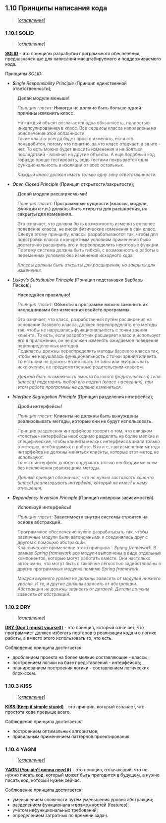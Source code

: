 ## 1.10 Принципы написания кода

> [[_оглавление_]](../README.md/#110-принципы-написания-кода)

### 1.10.1 SOLID

> [[_оглавление_]](../README.md/#110-принципы-написания-кода)

[**SOLID**](/conspect/definitions.md/#s) - это принципы разработки программного обеспечения, предназначенные для
написания масштабируемого и поддерживаемого кода.

Принципы _SOLID_:

- _**S**ingle Responsibility Principle_ (Принцип единственной ответственности);

> **Делай модули меньше!**
>
> _Принцип гласит:_ **Никогда не должно быть больше одной причины изменить класс.**
>
> На каждый объект возлагается одна обязанность, полностью инкапсулированная в класс. Все сервисы класса направлены на
> обеспечение этой обязанности.  
> Такие классы всегда будет просто изменять, если это понадобится, потому что понятно, за что класс отвечает, а за что -
> нет. То есть можно будет вносить изменения и не бояться последствий - влияния на другие объекты. А еще подобный код
> гораздо проще тестировать, ведь тестами покрывается одна функциональность в изоляции от всех остальных.
>
> _Каждый класс должен иметь только одну зону ответственности._

- _**O**pen Closed Principle_ (Принцип открытости/закрытости);

> **Делай модули расширяемыми!**
>
> _Принцип гласит:_ **Программные сущности (классы, модули, функции и т.п.) должны быть открыты для расширения, но
закрыты для изменения.**
>
> Это означает, что должна быть возможность изменять внешнее поведение класса, не внося физические изменения в сам
> класс. Следуя этому принципу, классы разрабатываются так, чтобы для подстройки класса к конкретным условиям применения
> было достаточно расширить его и переопределить некоторые функции.  
> Поэтому система должна быть гибкой, с возможностью работы в переменных условиях без изменения исходного кода.
>
> _Классы должны быть открыты для расширения, но закрыты для изменения._

- _**L**iskov’s Substitution Principle_ (Принцип подстановки Барбары Лисков);

> **Наследуйся правильно!**
>
> _Принцип гласит:_ **Объекты в программе можно заменить их наследниками без изменения свойств программы.**
>
> Это означает, что класс, разработанный путём расширения на основании базового класса, должен переопределять его методы
> так, чтобы не нарушалась функциональность с точки зрения клиента. То есть, если разработчик расширяет класс и
> использует
> его в приложении, он не должен изменять ожидаемое поведение переопределенных методов.  
> Подклассы должны переопределять методы базового класса так, чтобы не нарушалась функциональность с точки зрения
> клиента. То есть они не должны возвращать те типы или выбрасывать исключения, не предусмотренные родительским классом.
>
> _Должна быть возможность вместо базового (родительского) типа (класса) подставить любой его подтип (класс-наследник),
при этом работа программы не должна измениться._

- _**I**nterface Segregation Principle_ (Принцип разделения интерфейса);

> **Дроби интерфейсы!**
>
> _Принцип гласит:_ **Клиенты не должны быть вынуждены реализовывать методы, которые они не будут использовать.**
>
> Принцип разделения интерфейсов говорит о том, что слишком «толстые» интерфейсы необходимо разделять на более мелкие и
> специфические, чтобы клиенты мелких интерфейсов знали только о методах, необходимых в работе. В итоге, при изменении
> метода интерфейса не должны меняться клиенты, которые этот метод не используют.  
> То есть интерфейс должен содержать только необходимые всем без исключения реализациям методы.
>
> _Данный принцип обозначает, что не нужно заставлять клиента (класс) реализовывать интерфейс, который не имеет к нему
отношения._

- _**D**ependency Inversion Principle_ (Принцип инверсии зависимостей).

> **Используй интерфейсы!**
>
> _Принцип гласит:_ **Зависимости внутри системы строятся на основе абстракций.**
>
> Программное обеспечение нужно разрабатывать так, чтобы различные модули были автономными и соединялись друг с другом с
> помощью абстракции.  
> Классическое применение этого принципа - _Spring framework_. В рамках _Spring framework_ все модули выполнены в виде
> отдельных компонентов, которые могут работать вместе. Они настолько автономны, что могут быть с такой же лёгкостью
> задействованы в других программных модулях помимо _Spring framework_.
>
> _Модули верхнего уровня не должны зависеть от модулей нижнего уровня. И те, и другие должны зависеть от абстракции.
Абстракции не должны зависеть от деталей. Детали должны зависеть от абстракций._

### 1.10.2 DRY

> [[_оглавление_]](../README.md/#110-принципы-написания-кода)

[**DRY (Don’t repeat yourself)**](/conspect/definitions.md/#d) - это принцип, который означает, что программист должен
избегать повторов в реализации кода и в логике работы, а вместо этого использовать то, что есть.

Соблюдение принципа достигается:

- дроблением проекта на более мелкие составляющие - классы;
- построением логики на базе представлений - интерфейсов;
- планированием построения логики - составлением логических блок-схем.

### 1.10.3 KISS

> [[_оглавление_]](../README.md/#110-принципы-написания-кода)

[**KISS (Keep it simple stupid)**](/conspect/definitions.md/#k) - это принцип, который означает, что простота кода
превыше всего.

Соблюдение принципа достигается:

- построением оптимальных алгоритмов;
- правильным применением паттернов проектирования.

### 1.10.4 YAGNI

> [[_оглавление_]](../README.md/#110-принципы-написания-кода)

[**YAGNI (You ain’t gonna need it)**](/conspect/definitions.md/#y) - это принцип, означающий, что не нужно писать код,
который может быть пригодится в будущем, а нужно писать код, который нужен сейчас.

Соблюдение принципа достигается:

- уменьшением сложности путём уменьшения уровня абстракции;
- разделением функционала и возможностей (features);
- учётом нефункциональных требований;
- определением затратных по времени задач.